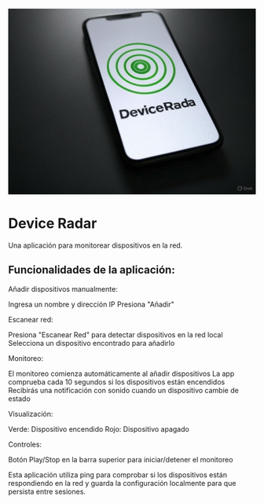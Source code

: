 <p align="center">
    <img alt="Alt text" src="/assets/images/logo/logo.jpg?raw=true" title="Logo"/>
</p>

# Device Radar

Una aplicación para monitorear dispositivos en la red.

## Funcionalidades de la aplicación:

Añadir dispositivos manualmente:

Ingresa un nombre y dirección IP
Presiona "Añadir"


Escanear red:

Presiona "Escanear Red" para detectar dispositivos en la red local
Selecciona un dispositivo encontrado para añadirlo


Monitoreo:

El monitoreo comienza automáticamente al añadir dispositivos
La app comprueba cada 10 segundos si los dispositivos están encendidos
Recibirás una notificación con sonido cuando un dispositivo cambie de estado


Visualización:

Verde: Dispositivo encendido
Rojo: Dispositivo apagado


Controles:

Botón Play/Stop en la barra superior para iniciar/detener el monitoreo

Esta aplicación utiliza ping para comprobar si los dispositivos están respondiendo en la red y guarda la configuración localmente para que persista entre sesiones.
